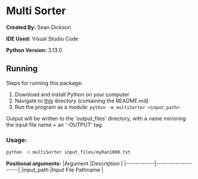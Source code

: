 # Multi Sorter
**Created By:** Sean Dickson

**IDE Used:** Visual Studio Code

**Python Version:** 3.13.0

## Running
Steps for running this package:
1. Download and install Python on your computer
2. Navigate to [this](.) directory (containing the README.md)
4. Run the program as a module: `python -m multiSorter <input_path>`

Output will be written to the 'output_files' directory, with a name mirroring the input file name + an '-OUTPUT' tag.

### Usage:
```bash
python -m multiSorter input_files/myRan1000.txt
```

**Positional arguments:**
|Argument    |Description         |
|------------|--------------------|
|input_path  |Input File Pathname |

